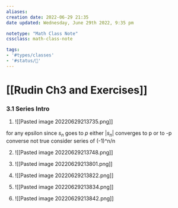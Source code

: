 ```yaml
---
aliases:
creation date: 2022-06-29 21:35
date updated: Wednesday, June 29th 2022, 9:35 pm

notetype: "Math Class Note"
cssclass: math-class-note

tags: 
- '#types/classes'
- '#status/🚧'
---
```


# [[Rudin Ch3 and Exercises]]
### 3.1 Series Intro
1. ![[Pasted image 20220629213735.png]]

for any epsilon since $s_n$ goes to $p$ either $|s_n|$ converges to p or to -p
converse not true consider series of (-1)^n/n

2. ![[Pasted image 20220629213748.png]]


3. ![[Pasted image 20220629213801.png]]

16. ![[Pasted image 20220629213822.png]]
17. ![[Pasted image 20220629213834.png]]
18. ![[Pasted image 20220629213842.png]]
